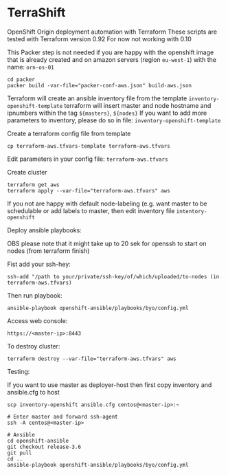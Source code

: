 
# TerraShift
OpenShift Origin deployment automation with Terraform
These scripts are tested with Terraform version 0.92 For now not working with 0.10

This Packer step is not needed if you are happy with the openshift
image that is already created and on amazon servers (region `eu-west-1`) with the name: `orn-os-01`

    cd packer
    packer build -var-file="packer-conf-aws.json" build-aws.json

Terraform will create an ansible inventory file from the template `inventory-openshift-template`
terraform will insert master and node hostname and ipnumbers within the tag `${masters}`, `${nodes}`
If you want to add more parameters to inventory, please do so in file: `inventory-openshift-template`

Create a terraform config file from template

    cp terraform-aws.tfvars-template terraform-aws.tfvars

Edit parameters in your config file: `terraform-aws.tfvars`

Create cluster

    terraform get aws
    terraform apply --var-file="terraform-aws.tfvars" aws

If you not are happy with default node-labeling (e.g. want master to be schedulable or add labels to master,
then edit inventory file `intentory-openshift`

Deploy ansible playbooks:

OBS please note that it might take up to 20 sek for openssh to start on nodes (from terraform finish)

Fist add your ssh-hey:

    ssh-add "/path to your/private/ssh-key/of/which/uploaded/to-nodes (in terraform-aws.tfvars)

Then run playbook:

    ansible-playbook openshift-ansible/playbooks/byo/config.yml

Access web console:

    https://<master-ip>:8443

To destroy cluster:

    terraform destroy --var-file="terraform-aws.tfvars" aws


Testing:

If you want to use master as deployer-host then first copy inventory and ansible.cfg to host

    scp inventory-openshift ansible.cfg centos@<master-ip>:~

    # Enter master and forward ssh-agent
    ssh -A centos@<master-ip>

    # Ansible
    cd openshift-ansible
    git checkout release-3.6
    git pull
    cd ..
    ansible-playbook openshift-ansible/playbooks/byo/config.yml



